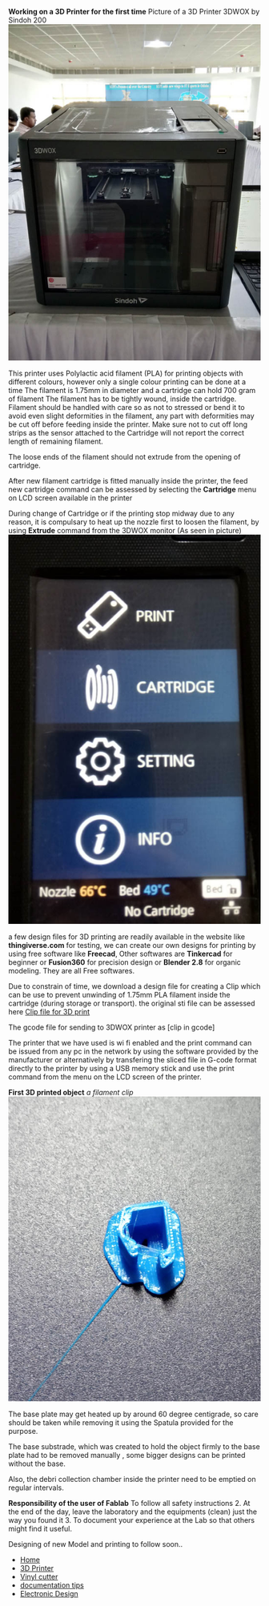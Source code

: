 
**Working on a 3D Printer for the first time**
Picture of a 3D Printer 3DWOX by Sindoh 200 ![3dprinter](img/3dprinter.jpg)

This printer uses Polylactic acid filament (PLA) for printing objects with different colours, however only a single colour printing can be done at a time 
The filament is 1.75mm in diameter and a cartridge can hold 700 gram of filament
The filament has to be tightly wound, inside the cartridge.
Filament should be handled with care so as not to stressed or bend it to avoid even slight deformities in the filament, any part with deformities may be cut off before feeding inside the printer. Make sure not to cut off long strips as the sensor attached to the Cartridge will not report the correct length of remaining filament.

The loose ends of the filament should not extrude from the opening of cartridge.

After new filament cartridge is fitted manually inside the printer, the feed new cartridge command can be assessed by selecting the **Cartridge** menu on LCD screen available in the printer 

During change of Cartridge or if the printing stop midway due to any reason,  it is compulsary to heat up the nozzle first to loosen the filament, by using **Extrude** command from the 3DWOX monitor
(As seen in picture)
![menu](img/3dmenu.jpg)

a few design files for 3D printing are readily available in the website like **thingiverse.com** for testing, we can create our own designs for printing by using free software like **Freecad**, Other softwares are **Tinkercad** for beginner or **Fusion360** for precision design or **Blender 2.8** for organic modeling. They are all Free softwares.


Due to constrain of time, we download a design file for creating a Clip which can be use to prevent unwinding of 1.75mm PLA filament inside the cartridge (during storage or transport). the original sti file can be assessed here [Clip file for 3D print](files/clip.sti)

The gcode file for sending to 3DWOX printer as [clip in gcode]

The printer that we have used is wi fi enabled and the print command can be issued from any pc in the network by using the software provided by the manufacturer or alternatively by transfering the sliced file in G-code format directly to the printer by using a USB memory stick and use the print command from the  menu on the LCD screen of the printer.

**First 3D printed object**
*a filament clip*
![clipfilament](img/3dclip.jpg)

The base plate may get heated up by around 60 degree centigrade, so care should be taken while removing it using the Spatula provided for the purpose. 

The base substrade, which was created to hold the object firmly to the base plate had to be removed manually , some bigger designs can be printed without the base.

Also, the debri collection chamber inside the printer need to be emptied on regular intervals.

**Responsibility of the user of Fablab**
To follow all safety instructions 2. At the end of the day, leave the laboratory  and the equipments (clean) just the way you found it 3. To document your experience at the Lab so that others might find it useful.

Designing of new Model and printing to follow soon..

- [Home](readme.md)
- [3D Printer](3DPrinter.md)
- [Vinyl cutter](vin.md)
- [documentation tips](documentation.md)
- [Electronic Design](design.md)